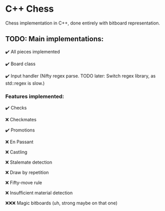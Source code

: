 # C++ Chess
Chess implementation in C++, done entirely with bitboard representation.

## TODO: Main implementations:
✔️ All pieces implemented

✔️ Board class

✔️ Input handler (Nifty regex parse. TODO later: Switch regex library, as std::regex is slow.)

### Features implemented:
✔️ Checks

❌ Checkmates

✔️ Promotions

❌ En Passant

❌ Castling

❌ Stalemate detection

❌ Draw by repetition

❌ Fifty-move rule

❌ Insufficient material detection

❌❌❌ Magic bitboards (uh, strong maybe on that one)